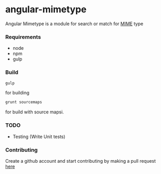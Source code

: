 # angular-mimetype

Angular Mimetype is a module for search or match for [MIME](https://en.wikipedia.org/wiki/MIME) type 

### Requirements
- node
- npm
- gulp

### Build 
```sh
gulp 
```
for building 
```sh 
grunt sourcemaps
``` 
for build with source mapsi.

### TODO
- Testing (Write Unit tests)

### Contributing
Create a github account and start contributing by making a pull request [here](https://github.com/Marchrius/angular-mimetype/pulls())
